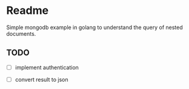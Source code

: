 # Readme

Simple mongodb example in golang to understand the 
query of nested documents. 

## TODO
-[ ] implement authentication
-[ ] convert result to json

